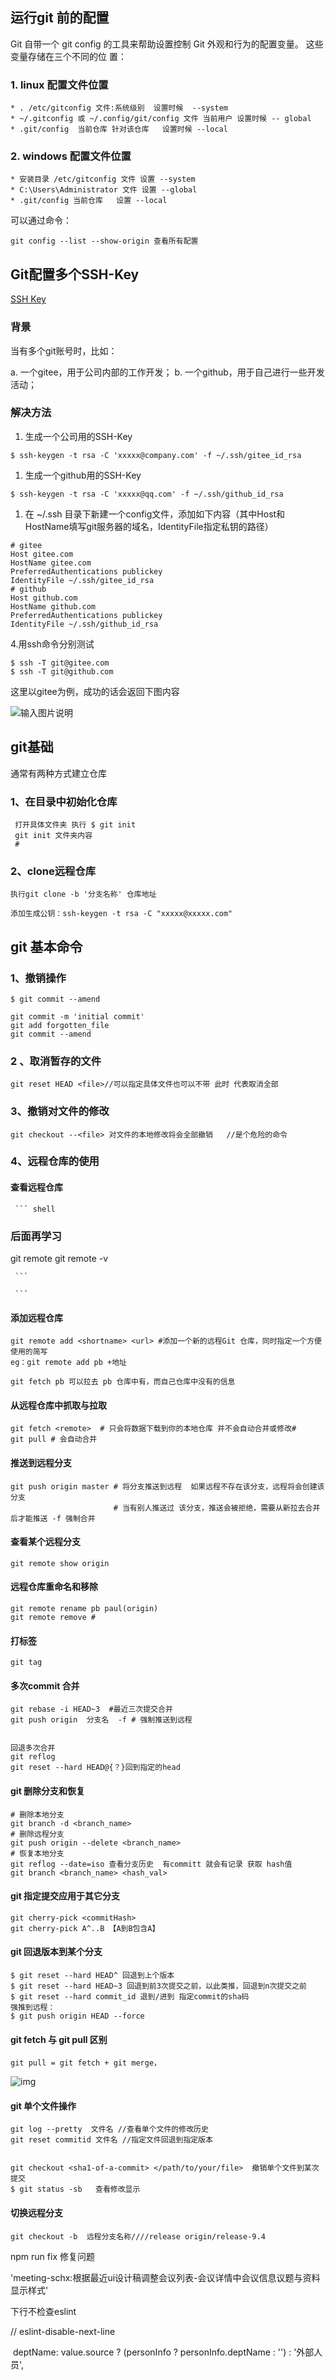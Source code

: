 ## 运行git 前的配置 ##

Git 自带一个 git config 的工具来帮助设置控制 Git 外观和行为的配置变量。 这些变量存储在三个不同的位 置：

### 1. linux 配置文件位置 ###

``` shel
* . /etc/gitconfig 文件:系统级别  设置时候  --system
* ~/.gitconfig 或 ~/.config/git/config 文件 当前用户 设置时候 -- global
* .git/config  当前仓库 针对该仓库   设置时候 --local
```

### 2. windows 配置文件位置

``` shell
* 安装目录 /etc/gitconfig 文件 设置 --system
* C:\Users\Administrator 文件 设置 --global
* .git/config 当前仓库   设置 --local
```

可以通过命令：

``` git
git config --list --show-origin 查看所有配置

```

## Git配置多个SSH-Key

[SSH Key](https://gitee.com/help/labels/19)

### 背景

当有多个git账号时，比如：

a. 一个gitee，用于公司内部的工作开发；
b. 一个github，用于自己进行一些开发活动；

### 解决方法

1. 生成一个公司用的SSH-Key

```shell
$ ssh-keygen -t rsa -C 'xxxxx@company.com' -f ~/.ssh/gitee_id_rsa
```

1. 生成一个github用的SSH-Key

```shell
$ ssh-keygen -t rsa -C 'xxxxx@qq.com' -f ~/.ssh/github_id_rsa
```

1. 在 ~/.ssh 目录下新建一个config文件，添加如下内容（其中Host和HostName填写git服务器的域名，IdentityFile指定私钥的路径）

```shell
# gitee
Host gitee.com
HostName gitee.com
PreferredAuthentications publickey
IdentityFile ~/.ssh/gitee_id_rsa
# github
Host github.com
HostName github.com
PreferredAuthentications publickey
IdentityFile ~/.ssh/github_id_rsa
```

4.用ssh命令分别测试

```shell
$ ssh -T git@gitee.com
$ ssh -T git@github.com
```

这里以gitee为例，成功的话会返回下图内容

![输入图片说明](https://images.gitee.com/uploads/images/2018/0921/161137_b71ef6be_967230.png)



## git基础

通常有两种方式建立仓库

### 	1、在目录中初始化仓库

``` shell
 打开具体文件夹 执行 $ git init
 git init 文件夹内容 
 #
```

### 	2、clone远程仓库

``` shell
执行git clone -b '分支名称' 仓库地址

添加生成公钥：ssh-keygen -t rsa -C "xxxxx@xxxxx.com"  
```



## git 基本命令

### 1、撤销操作

``` shell
$ git commit --amend 

git commit -m 'initial commit'
git add forgotten_file
git commit --amend    
```

### 2 、取消暂存的文件

``` shell
git reset HEAD <file>//可以指定具体文件也可以不带 此时 代表取消全部
```

### 3、撤销对文件的修改

``` shell
git checkout --<file> 对文件的本地修改将会全部撤销   //是个危险的命令
```

### 4、远程仓库的使用

#### 	查看远程仓库

     ``` shell
### 后面再学习

git remote 
git remote -v  

     ```
    
     ```

#### 	添加远程仓库

 ```shell
git remote add <shortname> <url> #添加一个新的远程Git 仓库，同时指定一个方便使用的简写
eg：git remote add pb +地址

git fetch pb 可以拉去 pb 仓库中有，而自己仓库中没有的信息
 ```

#### 	从远程仓库中抓取与拉取

``` shell
git fetch <remote>  # 只会将数据下载到你的本地仓库 并不会自动合并或修改#
git pull # 会自动合并
```

####   	推送到远程分支

``` shell
git push origin master # 将分支推送到远程  如果远程不存在该分支，远程将会创建该分支
                       # 当有别人推送过 该分支，推送会被拒绝，需要从新拉去合并后才能推送 -f 强制合并
```

####  	查看某个远程分支

```she
git remote show origin 
```

#### 	远程仓库重命名和移除

```shell
git remote rename pb paul(origin)
git remote remove # 
```

####  打标签

```shel
git tag 
```

#### 多次commit 合并

```shell
git rebase -i HEAD~3  #最近三次提交合并
git push origin  分支名  -f # 强制推送到远程


回退多次合并
git reflog 
git reset --hard HEAD@{？}回到指定的head
```

#### git 删除分支和恢复

```shell
# 删除本地分支
git branch -d <branch_name>
# 删除远程分支
git push origin --delete <branch_name>
# 恢复本地分支
git reflog --date=iso 查看分支历史  有committ 就会有记录 获取 hash值
git branch <branch_name> <hash_val>
```

#### git 指定提交应用于其它分支

``` shell
git cherry-pick <commitHash>
git cherry-pick A^..B 【A到B包含A】 
```

#### git 回退版本到某个分支

```shell
$ git reset --hard HEAD^ 回退到上个版本
$ git reset --hard HEAD~3 回退到前3次提交之前，以此类推，回退到n次提交之前
$ git reset --hard commit_id 退到/进到 指定commit的sha码
强推到远程：
$ git push origin HEAD --force
```

#### git fetch 与 git pull 区别

```shell
git pull = git fetch + git merge，
```

![img](http://kmknkk.oss-cn-beijing.aliyuncs.com/image/git.jpg)



#### git 单个文件操作

```git
git log --pretty  文件名 //查看单个文件的修改历史
git reset commitid 文件名 //指定文件回退到指定版本


git checkout <sha1-of-a-commit> </path/to/your/file>  撤销单个文件到某次提交
$ git status -sb   查看修改显示
```

#### 切换远程分支

```shell 
git checkout -b  远程分支名称////release origin/release-9.4
```



npm run fix  修复问题

'meeting-schx:根据最近ui设计稿调整会议列表-会议详情中会议信息议题与资料显示样式'

*<!-- eslint-disable-next-line -->*  下行不检查eslint





  // eslint-disable-next-line

​    deptName: value.source ? (personInfo ? personInfo.deptName : '') : '外部人员',



